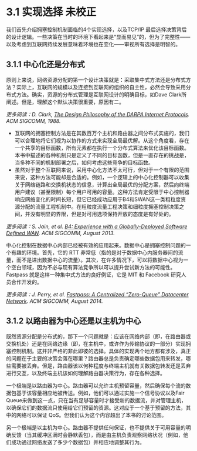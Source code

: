 # 3.1 实现选择 未校正

我们首先介绍拥塞控制机制面临的4个实现选择，以及TCP/IP 最后选择决策背后的设计逻辑。一些决策在当时的环境下看起来是“显而易见”的，但为了完整性——以及考虑到互联网持续发展意味着环境也在变化——审视所有选择是明智的。

## 3.1.1 中心化还是分布式

原则上来说，网络资源分配的第一个设计决策就是：采取集中式方法还是分布式方法？实际上，互联网的规模以及连接到互联网的组织的自主性，必然会导致采用分布式方法。确实，资源的分布式管理是互联网设计的明确目标，如Dave Clark所阐述。但是，理解这个默认决策很重要，原因有二。

_更多阅读：D. Clark,_ [_The Design Philosophy of the DARPA Internet Protocols_](https://dl.acm.org/doi/10.1145/52324.52336)_. ACM SIGCOMM, 1988._

* 互联网的拥塞控制方法是在其数百万个主机和路由器之间分布式实施的，我们可以合理地将它们视为以协作的方式来实现全局最优解。从这个角度看，存在一个共享的目标函数，所有元素都在执行一个分布式算法来优化该目标函数。本书中描述的各种机制只是定义了不同的目标函数，但是一直存在的挑战是，当多种不同的机制部署之后，如何考虑这些竞争的目标函数。
* 虽然对于整个互联网来说，采用中心化方法不太可行，但对于一个有限的范围来说，这种方法可能却是合适的。例如，一个逻辑上的中心化控制器可以收集关于网络链路和交换机状态的信息，计算出全局最优的分配方案，然后向终端用户建议（甚至限制）每个用户可用的容量。这种方法肯定受限于中心控制器响应网络变化的时间长短，但它已经成功应用于B4和SWAN这一类粗粒度资源分配的流量工程机制中。在粗粒度流量工程决策和细粒度拥塞控制决策之间，并没有明显的界限，但是对可用选项保持开放的态度是有好处的。

_更多阅读：S. Jain, et al._ [_B4: Experience with a Globally-Deployed Software Defined WAN_](https://cseweb.ucsd.edu/\~vahdat/papers/b4-sigcomm13.pdf)_. ACM SIGCOMM, August 2013._

中心化控制在数据中心内部已经被有效的应用起来。数据中心是拥塞控制问题的一个有趣的环境。首先，它的 RTT 非常低（指的是对于数据中心内服务器间的流量，而不是进出数据中心的流量）。其次，在许多情况下，可以将数据中心视为一个空白领域，因为不必与现有算法竞争所以可以提升尝试新方法的可能性。Fastpass 就是这样一种集中式方法的良好例证，它是 MIT 和 Facebook 研究人员合作开发的。

_更多阅读：J. Perry, et al._ [_Fastpass: A Centralized “Zero-Queue” Datacenter Network_](http://fastpass.mit.edu/Fastpass-SIGCOMM14-Perry.pdf)_. ACM SIGCOMM, August 2014._

## 3.1.2 以路由器为中心还是以主机为中心

既然资源分配是分布式的，那下一个问题就是：应该在网络内部（即，在路由器或交换机处）还是在网络边缘（即，在主机中，或许作为传输协议的一部分）实现拥塞控制机制。这并非严格的非此即彼的选择。具体的实现两个地方都有涉及，真正的问题在于主要的决策会落在哪里？路由器总是负责确定哪些数据包用来转发，哪些需要被丢弃。但是，路由器该以何种程度与终端主机就有关数据包转发还是丢弃进行交互，以及终端主机该如何理解路由器决策行为，存在各种选择。

一个极端是以路由器为中心。路由器可以允许主机预留容量，然后确保每个流的数据包基于该容量相应地被传送。例如，他们可以通过实施一个信号协议以及Fair Queue来做到这一点，只在当有足够容量时才接受新的数据流，并对管理主机，以确保它们的数据流只使用给它们预留的资源。这对应于一个基于预留的方法，其中的网络可以保证 QoS。但我们认为这个内容超出了本书的讨论范围。

另一个极端是以主机为中心。路由器不提供任何保证，也不提供关于可用容量的明确反馈（当其缓冲区满时会静默丢包），而是由主机负责观察网络状况（例如，他们成功通过网络发送了多少个数据包）并相应地调整其行为。
